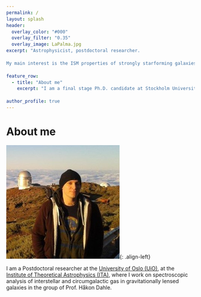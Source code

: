 ```yaml
---
permalink: / 
layout: splash
header:
  overlay_color: "#000"
  overlay_filter: "0.35"
  overlay_image: LaPalma.jpg
excerpt: "Astrophysicist, postdoctoral researcher.

My main interest is the ISM properties of strongly starforming galaxies and its evolution over cosmic time."

feature_row:
  - title: "About me"
    excerpt: "I am a final stage Ph.D. candidate at Stockholm University, dept. of Astronomy."

author_profile: true
---
```



# About me #

![Me at the NOT](/images/MigVedNOT_crop.jpg){: .align-left}

I am a Postdoctoral researcher at the [University of Oslo
(UiO)](http://www.uio.no), at the [Institute of Theoretical Astrophysics (ITA)](http://www.astro.uio.no), where I work on spectroscopic analysis of interstellar and circumgalactic gas in gravitationally lensed galaxies in the group of Prof. Håkon Dahle. 
